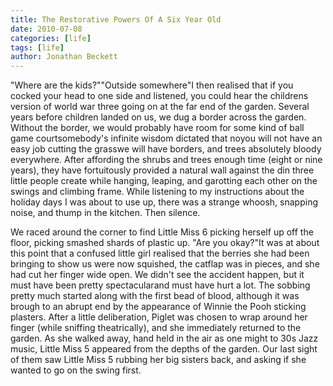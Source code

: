 ```yaml
---
title: The Restorative Powers Of A Six Year Old
date: 2010-07-08
categories: [life]
tags: [life]
author: Jonathan Beckett
---
```


"Where are the kids?""Outside somewhere"I then realised that if you cocked your head to one side and listened, you could hear the childrens version of world war three going on at the far end of the garden. Several years before children landed on us, we dug a border across the garden. Without the border, we would probably have room for some kind of ball game courtsomebody's infinite wisdom dictated that noyou will not have an easy job cutting the grasswe will have borders, and trees absolutely bloody everywhere. After affording the shrubs and trees enough time (eight or nine years), they have fortuitously provided a natural wall against the din three little people create while hanging, leaping, and garotting each other on the swings and climbing frame. While listening to my instructions about the holiday days I was about to use up, there was a strange whoosh, snapping noise, and thump in the kitchen. Then silence.

We raced around the corner to find Little Miss 6 picking herself up off the floor, picking smashed shards of plastic up. "Are you okay?"It was at about this point that a confused little girl realised that the berries she had been bringing to show us were now squished, the catflap was in pieces, and she had cut her finger wide open. We didn't see the accident happen, but it must have been pretty spectacularand must have hurt a lot. The sobbing pretty much started along with the first bead of blood, although it was brough to an abrupt end by the appearance of Winnie the Pooh sticking plasters. After a little deliberation, Piglet was chosen to wrap around her finger (while sniffing theatrically), and she immediately returned to the garden. As she walked away, hand held in the air as one might to 30s Jazz music, Little Miss 5 appeared from the depths of the garden. Our last sight of them saw Little Miss 5 rubbing her big sisters back, and asking if she wanted to go on the swing first.